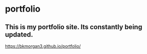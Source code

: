 # portfolio

## This is my portfolio site.  Its constantly being updated.

https://bkmorgan3.github.io/portfolio/
